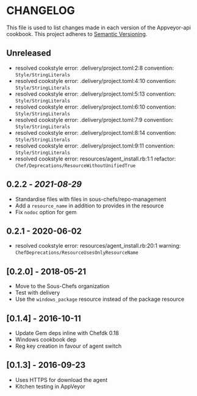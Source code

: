 # CHANGELOG

This file is used to list changes made in each version of the Appveyor-api cookbook.
This project adheres to [Semantic Versioning](https://semver.org/spec/v2.0.0.html).

## Unreleased

- resolved cookstyle error: .delivery/project.toml:2:8 convention: `Style/StringLiterals`
- resolved cookstyle error: .delivery/project.toml:4:10 convention: `Style/StringLiterals`
- resolved cookstyle error: .delivery/project.toml:5:13 convention: `Style/StringLiterals`
- resolved cookstyle error: .delivery/project.toml:6:10 convention: `Style/StringLiterals`
- resolved cookstyle error: .delivery/project.toml:7:9 convention: `Style/StringLiterals`
- resolved cookstyle error: .delivery/project.toml:8:14 convention: `Style/StringLiterals`
- resolved cookstyle error: .delivery/project.toml:9:11 convention: `Style/StringLiterals`
- resolved cookstyle error: resources/agent_install.rb:1:1 refactor: `Chef/Deprecations/ResourceWithoutUnifiedTrue`

## 0.2.2 - *2021-08-29*

- Standardise files with files in sous-chefs/repo-management
- Add a `resource_name` in addition to provides in the resource
- Fix `nodoc` option for gem

## 0.2.1 - 2020-06-02

- resolved cookstyle error: resources/agent_install.rb:20:1 warning: `ChefDeprecations/ResourceUsesOnlyResourceName`

## [0.2.0] - 2018-05-21

- Move to the Sous-Chefs organization
- Test with delivery
- Use the `windows_package` resource instead of the package resource

## [0.1.4] - 2016-10-11

- Update Gem deps inline with Chefdk 0.18
- Windows cookbook dep
- Reg key creation in favour of agent switch

## [0.1.3] - 2016-09-23

- Uses HTTPS for download the agent
- Kitchen testing in AppVeyor
